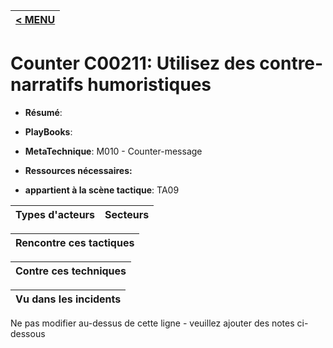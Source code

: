 |[< MENU](../README.md)|
|---|
# Counter C00211: Utilisez des contre-narratifs humoristiques

* **Résumé**:

* **PlayBooks**:

* **MetaTechnique**: M010 - Counter-message

* **Ressources nécessaires:**

* **appartient à la scène tactique**: TA09


|Types d'acteurs |Secteurs |
|----------- |------- |



|Rencontre ces tactiques |
|---------------------- |



|Contre ces techniques |
|------------------------- |



|Vu dans les incidents |
|----------------- |


Ne pas modifier au-dessus de cette ligne - veuillez ajouter des notes ci-dessous